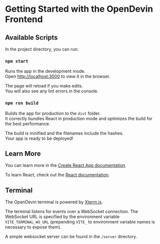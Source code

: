 # Getting Started with the OpenDevin Frontend

## Available Scripts

In the project directory, you can run:

### `npm start`

Runs the app in the development mode.\
Open [http://localhost:3000](http://localhost:3000) to view it in the browser.

The page will reload if you make edits.\
You will also see any lint errors in the console.

### `npm run build`

Builds the app for production to the `dist` folder.\
It correctly bundles React in production mode and optimizes the build for the best performance.

The build is minified and the filenames include the hashes.\
Your app is ready to be deployed!

## Learn More

You can learn more in the [Create React App documentation](https://facebook.github.io/create-react-app/docs/getting-started).

To learn React, check out the [React documentation](https://reactjs.org/).

## Terminal

The OpenDevin terminal is powered by [Xterm.js](https://github.com/xtermjs/xterm.js).

The terminal listens for events over a WebSocket connection. The WebSocket URL is specified by the environment variable `VITE_TERMINAL_WS_URL` (prepending `VITE_` to environment variable names is necessary to expose them).

A simple websocket server can be found in the `/server` directory.
